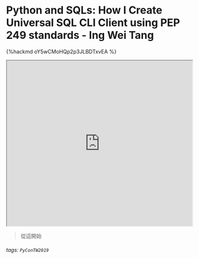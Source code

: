 # Python and SQLs: How I Create Universal SQL CLI Client using PEP 249 standards - Ing Wei Tang

{%hackmd oY5wCMoHQp2p3JLBDTxvEA %}

<iframe src="https://app.sli.do/event/doayrufz" height=450 width=100%></iframe>

> 從這開始
    


###### tags: `PyConTW2019`
